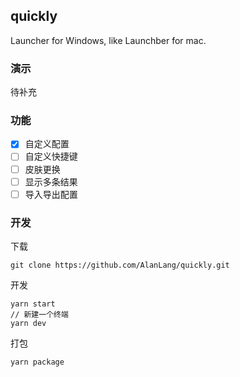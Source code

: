 ## quickly
Launcher for Windows, like Launchber for mac.

### 演示
待补充

### 功能
- [x] 自定义配置
- [ ] 自定义快捷键
- [ ] 皮肤更换
- [ ] 显示多条结果
- [ ] 导入导出配置

### 开发
下载
```
git clone https://github.com/AlanLang/quickly.git
```

开发
```
yarn start
// 新建一个终端
yarn dev
```

打包
```
yarn package
```